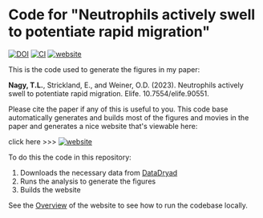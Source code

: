 # Code for "Neutrophils actively swell to potentiate rapid migration" 

[![DOI](https://zenodo.org/badge/DOI/10.5281/zenodo.11226815.svg)](https://doi.org/10.5281/zenodo.11226815)
[![CI](https://github.com/tlnagy/Nagy_2023_SwellMigration/actions/workflows/CI.yml/badge.svg)](https://github.com/tlnagy/Nagy_2023_SwellMigration/actions/workflows/CI.yml)
[![website](https://img.shields.io/badge/code_and_figures-blue)](https://tamasnagy.com/Nagy_2023_SwellMigration)


This is the code used to generate the figures in my paper:

**Nagy, T.L.**, Strickland, E., and Weiner, O.D. (2023). Neutrophils actively swell to potentiate rapid migration. Elife. 10.7554/elife.90551.

Please cite the paper if any of this is useful to you. This code base
automatically generates and builds most of the figures and movies in the paper
and generates a nice website that's viewable here: 

click here >>> [![website](https://img.shields.io/badge/code_and_figures-blue)](https://tamasnagy.com/Nagy_2023_SwellMigration)

To do this the code in this repository:

1. Downloads the necessary data from
   [DataDryad](https://datadryad.org/stash/dataset/doi:10.7272/Q6NS0S5N)
2. Runs the analysis to generate the figures
3. Builds the website

See the [Overview](https://tamasnagy.com/Nagy_2023_SwellMigration/#Overview) of
the website to see how to run the codebase locally.
